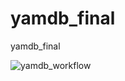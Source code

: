 # yamdb_final
yamdb_final

![yamdb_workflow](https://github.com/SashaAhrom/yamdb_final/actions/workflows/yamdb_workflow.yml/badge.svg)

